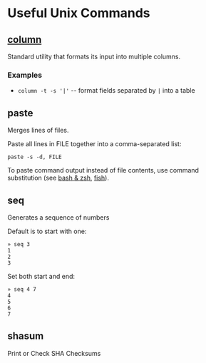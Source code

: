 # Useful Unix Commands

## [column](https://www.man7.org/linux/man-pages/man1/column.1.html)

Standard utility that formats its input into multiple columns.

### Examples

- `column -t -s '|'` -- format fields separated by `|` into a table

## paste

Merges lines of files.

Paste all lines in FILE together into a comma-separated list:

```shellsession
paste -s -d, FILE
```

To paste command output instead of file contents, use command substitution (see [bash & zsh](../programming/bash#command-substitution), [fish](../programming/fish#command-substitution)).

## seq

Generates a sequence of numbers

Default is to start with one:

```shellsession
» seq 3
1
2
3
```

Set both start and end:

```shellsession
» seq 4 7
4
5
6
7
```

## shasum

Print or Check SHA Checksums